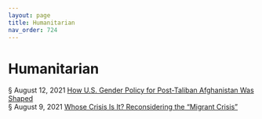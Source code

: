 ```yaml
---
layout: page
title: Humanitarian 
nav_order: 724 
---
```


# Humanitarian
§ August 12, 2021 [How U.S. Gender Policy for Post-Taliban Afghanistan Was Shaped](https://archive-h.bsafes.com/docs/H/How-U.S.-Gender-Policy-for-Post-Taliban-Afghanistan-Was-Shaped/)  
§ August 9, 2021 [Whose Crisis Is It? Reconsidering the “Migrant Crisis”](https://archive-w.bsafes.com/docs/W/Whose-Crisis-Is-It-Reconsidering-the-Migrant-Crisis/)  
  
